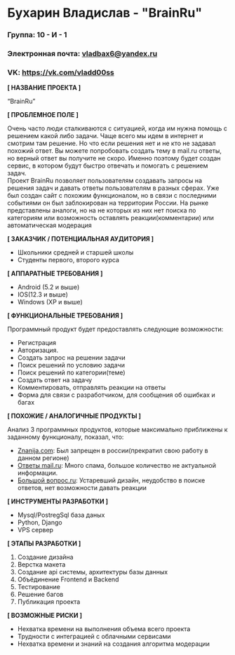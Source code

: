 # Бухарин Владислав - "BrainRu"

### Группа: 10 - И - 1

### Электронная почта: vladbax6@yandex.ru

### VK: https://vk.com/vladd00ss

**[ НАЗВАНИЕ ПРОЕКТА ]**

“BrainRu”

**[ ПРОБЛЕМНОЕ ПОЛЕ ]**

Очень часто люди сталкиваются с ситуацией, когда им нужна помощь с решением какой либо задачи. Чаще всего мы идем в интернет и смотрим там решение. Но что если решения нет и не кто не задавал похожий ответ. Вы можете попробовать создать тему в mail.ru ответы, но верный ответ вы получите не скоро. Именно поэтому будет создан сервис, в котором будут быстро отвечать и помогать с решением задач.<br>
Проект BrainRu позволяет пользователям создавать запросы на решения задач и давать ответы пользователям в разных сферах.
Уже был создан сайт с похожим функционалом, но в связи с последними событиями он был заблокирован на территории России.
На рынке представлены аналоги, но на не которых из них нет поиска по категориям или возможность оставлять реакции(комментарии) или автоматическая модерация

**[ ЗАКАЗЧИК / ПОТЕНЦИАЛЬНАЯ АУДИТОРИЯ ]**

* Школьники средней и старшей школы
* Студенты первого, второго курса

**[ АППАРАТНЫЕ ТРЕБОВАНИЯ ]** 

* Android (5.2 и выше)
* IOS(12.3 и выше)
* Windows (XP и выше)

**[ ФУНКЦИОНАЛЬНЫЕ ТРЕБОВАНИЯ ]**

Программный продукт будет предоставлять следующие возможности:
* Регистрация
* Авторизация.
* Создать запрос на решении задачи
* Поиск решений по условию задачи
* Поиск решений по категории(теме)
* Создать ответ на задачу
* Комментировать, отправлять реакции на ответы
* Форма для связи с разработчиком, для сообщения об ошибках и багах

**[ ПОХОЖИЕ / АНАЛОГИЧНЫЕ ПРОДУКТЫ ]**

Анализ 3 программных продуктов, которые максимально приближены к заданному функционалу, показал, что:
* <a href="https://znanija.com">Znanija.com</a>: Был запрещен в россии(прекратил свою работу в данном регионе)
*	<a href="otvet.mail.ru">Ответы mail.ru</a>: Много спама, большое количество не актуальной информации.
* <a href="www.bolshoyvopros.ru">Большой вопрос.ru</a>: Устаревший дизайн, неудобство в поиске ответов, нет возможности давать реакции

**[ ИНСТРУМЕНТЫ РАЗРАБОТКИ ]**

*	Mysql/PostregSql база даных
*	Python, Django
*	VPS сервер

**[ ЭТАПЫ РАЗРАБОТКИ ]**

1) Создание дизайна
2) Верстка макета
3) Создание api системы, архитектуры базы данных
4) Объёдинение Frontend и Backend
5) Тестирование
6) Решение багов
7) Публикация проекта

**[ ВОЗМОЖНЫЕ РИСКИ ]**

*	Нехватка времени на выполнения объема всего проекта
*	Трудности с интеграцией с облачными сервисами
* Нехватка времени и знаний на создания алгоритма модерации
